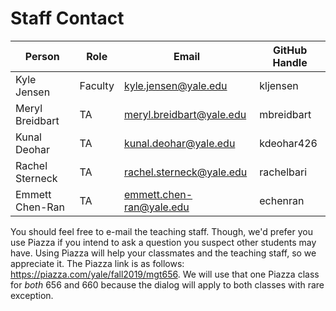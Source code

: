 # Staff Contact

| Person          | Role    | Email                    | GitHub Handle |
| --------------- | ------- | ------------------------ | ------------- |
| Kyle Jensen     | Faculty | kyle.jensen@yale.edu     | kljensen      |
| Meryl Breidbart | TA      | meryl.breidbart@yale.edu | mbreidbart    |
| Kunal Deohar    | TA      | kunal.deohar@yale.edu    | kdeohar426    |
| Rachel Sterneck | TA      | rachel.sterneck@yale.edu | rachelbari    |
| Emmett Chen-Ran | TA      | emmett.chen-ran@yale.edu | echenran      |

You should feel free to e-mail the teaching staff. Though,
we'd prefer you use Piazza if you intend to ask a question
you suspect other students may have. Using Piazza will help
your classmates and the teaching staff, so we appreciate it.
The Piazza link is as follows: https://piazza.com/yale/fall2019/mgt656.
We will use that one Piazza class for _both_ 656 and 660
because the dialog will apply to both classes with rare
exception.

